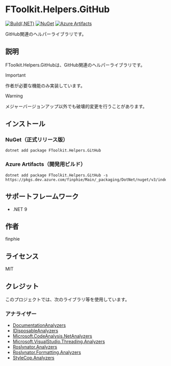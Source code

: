 # FToolkit.Helpers.GitHub

[![Build(.NET)](https://github.com/finphie/FToolkit.Helpers.GitHub/actions/workflows/build-dotnet.yml/badge.svg)](https://github.com/finphie/FToolkit.Helpers.GitHub/actions/workflows/build-dotnet.yml)
[![NuGet](https://img.shields.io/nuget/v/FToolkit.Helpers.GitHub?color=0078d4&label=NuGet)](https://www.nuget.org/packages/FToolkit.Helpers.GitHub/)
[![Azure Artifacts](https://feeds.dev.azure.com/finphie/7af9aa4d-c550-43af-87a5-01539b2d9934/_apis/public/Packaging/Feeds/DotNet/Packages/c7cc9126-48f7-4e69-9d25-b7a452d690ca/Badge)](https://dev.azure.com/finphie/Main/_artifacts/feed/DotNet/NuGet/FToolkit.Helpers.GitHub?preferRelease=true)

GitHub関連のヘルパーライブラリです。

## 説明

FToolkit.Helpers.GitHubは、GitHub関連のヘルパーライブラリです。

> [!Important]
> 作者が必要な機能のみ実装しています。

> [!Warning]
> メジャーバージョンアップ以外でも破壊的変更を行うことがあります。

## インストール

### NuGet（正式リリース版）

```shell
dotnet add package FToolkit.Helpers.GitHub
```

### Azure Artifacts（開発用ビルド）

```shell
dotnet add package FToolkit.Helpers.GitHub -s https://pkgs.dev.azure.com/finphie/Main/_packaging/DotNet/nuget/v3/index.json
```

## サポートフレームワーク

- .NET 9

## 作者

finphie

## ライセンス

MIT

## クレジット

このプロジェクトでは、次のライブラリ等を使用しています。

### アナライザー

- [DocumentationAnalyzers](https://github.com/DotNetAnalyzers/DocumentationAnalyzers)
- [IDisposableAnalyzers](https://github.com/DotNetAnalyzers/IDisposableAnalyzers)
- [Microsoft.CodeAnalysis.NetAnalyzers](https://github.com/dotnet/roslyn-analyzers)
- [Microsoft.VisualStudio.Threading.Analyzers](https://github.com/Microsoft/vs-threading)
- [Roslynator.Analyzers](https://github.com/dotnet/roslynator)
- [Roslynator.Formatting.Analyzers](https://github.com/dotnet/roslynator)
- [StyleCop.Analyzers](https://github.com/DotNetAnalyzers/StyleCopAnalyzers)
